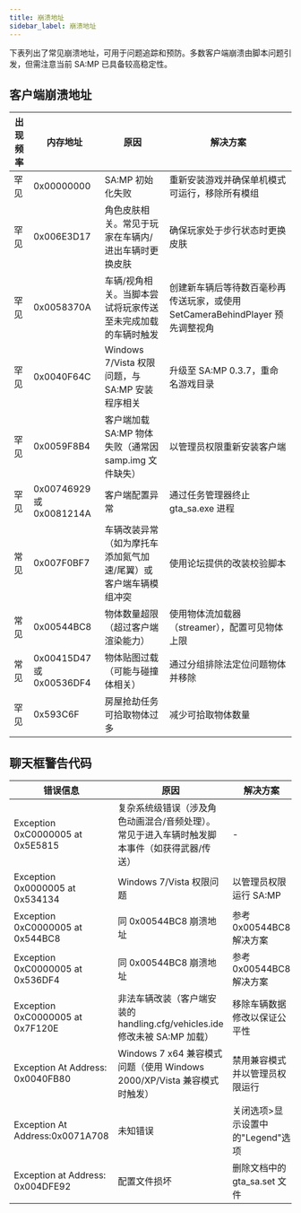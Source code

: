 ```yaml
---
title: 崩溃地址
sidebar_label: 崩溃地址
---
```


下表列出了常见崩溃地址，可用于问题追踪和预防。多数客户端崩溃由脚本问题引发，但需注意当前 SA:MP 已具备较高稳定性。

## 客户端崩溃地址

| 出现频率 | 内存地址                 | 原因                                                            | 解决方案                                                                      |
| -------- | ------------------------ | --------------------------------------------------------------- | ----------------------------------------------------------------------------- |
| 罕见     | 0x00000000               | SA:MP 初始化失败                                                | 重新安装游戏并确保单机模式可运行，移除所有模组                                |
| 罕见     | 0x006E3D17               | 角色皮肤相关。常见于玩家在车辆内/进出车辆时更换皮肤             | 确保玩家处于步行状态时更换皮肤                                                |
| 罕见     | 0x0058370A               | 车辆/视角相关。当脚本尝试将玩家传送至未完成加载的车辆时触发     | 创建新车辆后等待数百毫秒再传送玩家，或使用 SetCameraBehindPlayer 预先调整视角 |
| 罕见     | 0x0040F64C               | Windows 7/Vista 权限问题，与 SA:MP 安装程序相关                 | 升级至 SA:MP 0.3.7，重命名游戏目录                                            |
| 罕见     | 0x0059F8B4               | 客户端加载 SA:MP 物体失败（通常因 samp.img 文件缺失）           | 以管理员权限重新安装客户端                                                    |
| 罕见     | 0x00746929 或 0x0081214A | 客户端配置异常                                                  | 通过任务管理器终止 gta_sa.exe 进程                                            |
| 常见     | 0x007F0BF7               | 车辆改装异常（如为摩托车添加氮气加速/尾翼）或客户端车辆模组冲突 | 使用论坛提供的改装校验脚本                                                    |
| 常见     | 0x00544BC8               | 物体数量超限（超过客户端渲染能力）                              | 使用物体流加载器（streamer），配置可见物体上限                                |
| 常见     | 0x00415D47 或 0x00536DF4 | 物体贴图过载（可能与碰撞体相关）                                | 通过分组排除法定位问题物体并移除                                              |
| 罕见     | 0x593C6F                 | 房屋抢劫任务可拾取物体过多                                      | 减少可拾取物体数量                                                            |

## 聊天框警告代码

| 错误信息                         | 原因                                                                                         | 解决方案                          |
| -------------------------------- | -------------------------------------------------------------------------------------------- | --------------------------------- |
| Exception 0xC0000005 at 0x5E5815 | 复杂系统级错误（涉及角色动画混合/音频处理）。常见于进入车辆时触发脚本事件（如获得武器/传送） | -                                 |
| Exception 0x0000005 at 0x534134  | Windows 7/Vista 权限问题                                                                     | 以管理员权限运行 SA:MP            |
| Exception 0xC0000005 at 0x544BC8 | 同 0x00544BC8 崩溃地址                                                                       | 参考 0x00544BC8 解决方案          |
| Exception 0xC0000005 at 0x536DF4 | 同 0x00544BC8 崩溃地址                                                                       | 参考 0x00544BC8 解决方案          |
| Exception 0xC0000005 at 0x7F120E | 非法车辆改装（客户端安装的 handling.cfg/vehicles.ide 修改未被 SA:MP 加载）                   | 移除车辆数据修改以保证公平性      |
| Exception At Address: 0x0040FB80 | Windows 7 x64 兼容模式问题（使用 Windows 2000/XP/Vista 兼容模式时触发）                      | 禁用兼容模式并以管理员权限运行    |
| Exception At Address:0x0071A708  | 未知错误                                                                                     | 关闭选项>显示设置中的"Legend"选项 |
| Exception at Address: 0x004DFE92 | 配置文件损坏                                                                                 | 删除文档中的 gta_sa.set 文件      |
